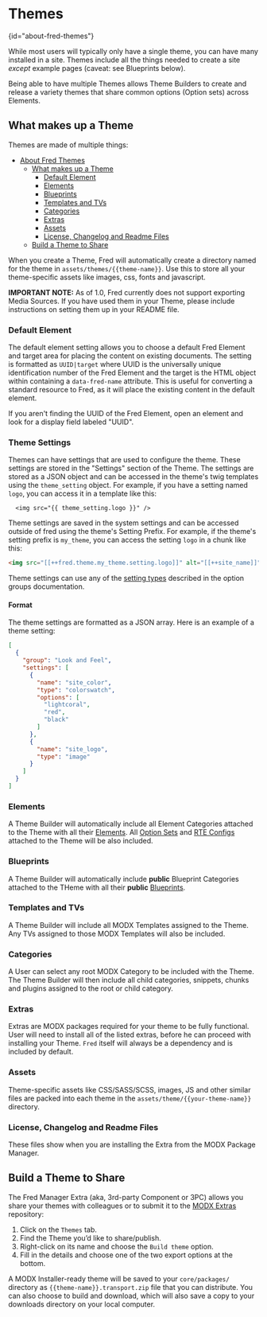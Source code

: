 # Themes
{id="about-fred-themes"}

While most users will typically only have a single theme, you can have many installed in a site. Themes include all the things needed to create a site _except_ example pages (caveat: see Blueprints below).

Being able to have multiple Themes allows Theme Builders to create and release a variety themes that share common options (Option sets) across Elements.

## What makes up a Theme

Themes are made of multiple things:

- [About Fred Themes](#about-fred-themes)
  - [What makes up a Theme](#what-makes-up-a-theme)
    - [Default Element](#default-element)
    - [Elements](#elements)
    - [Blueprints](#blueprints)
    - [Templates and TVs](#templates-and-tvs)
    - [Categories](#categories)
    - [Extras](#extras)
    - [Assets](#assets)
    - [License, Changelog and Readme Files](#license-changelog-and-readme-files)
  - [Build a Theme to Share](#build-a-theme-to-share)

When you create a Theme, Fred will automatically create a directory named for the theme in `assets/themes/{{theme-name}}`. Use this to store all your theme-specific assets like images, css, fonts and javascript.

**IMPORTANT NOTE:** As of 1.0, Fred currently does not support exporting Media Sources. If you have used them in your Theme, please include instructions on setting them up in your README file.

### Default Element

The default element setting allows you to choose a default Fred Element and target area for placing the content on existing documents. The setting is formatted as `UUID|target` where UUID is the universally unique identification number of the Fred Element and the target is the HTML object within containing a `data-fred-name` attribute. This is useful for converting a standard resource to Fred, as it will place the existing content in the default element.

If you aren't finding the UUID of the Fred Element, open an element and look for a display field labeled "UUID".

### Theme Settings

Themes can have settings that are used to configure the theme. These settings are stored in the "Settings" section of the Theme. The settings are stored as a JSON object and can be accessed in the theme's twig templates using the `theme_setting` object. For example, if you have a setting named `logo`, you can access it in a template like this:
    
```twig
  <img src="{{ theme_setting.logo }}" />
```

Theme settings are saved in the system settings and can be accessed outside of fred using the theme's Setting Prefix. For example, if the theme's setting prefix is `my_theme`, you can access the setting `logo` in a chunk like this:

```html
<img src="[[++fred.theme.my_theme.setting.logo]]" alt="[[++site_name]]" />
```

Theme settings can use any of the [setting types](settings.md#available-settings-types) described in the option groups documentation.

#### Format

The theme settings are formatted as a JSON array. Here is an example of a theme setting:

```json
[
  {
    "group": "Look and Feel",
    "settings": [
      {
        "name": "site_color",
        "type": "colorswatch",
        "options": [
          "lightcoral",
          "red",
          "black"
        ]
      },
      {
        "name": "site_logo",
        "type": "image"
      }
    ]
  }
]
```

### Elements

A Theme Builder will automatically include all Element Categories attached to the Theme with all their [Elements](cmp_elements.md). All [Option Sets](option_sets.md) and [RTE Configs](rte_configs.md) attached to the Theme will be also included.

### Blueprints

A Theme Builder will automatically include **public** Blueprint Categories attached to the THeme with all their **public** [Blueprints](cmp_blueprints.md).

### Templates and TVs

A Theme Builder will include all MODX Templates assigned to the Theme. Any TVs assigned to those MODX Templates will also be included.

### Categories

A User can select any root MODX Category to be included with the Theme. The Theme Builder will then include all child categories, snippets, chunks and plugins assigned to the root or child category.

### Extras

Extras are MODX packages required for your theme to be fully functional. User will need to install all of the listed extras, before he can proceed with installing your Theme. `Fred` itself will always be a dependency and is included by default.

### Assets

Theme-specific assets like CSS/SASS/SCSS, images, JS and other similar files are packed into each theme in the `assets/theme/{{your-theme-name}}` directory.

### License, Changelog and Readme Files

These files show when you are installing the Extra from the MODX Package Manager.

## Build a Theme to Share

The Fred Manager Extra (aka, 3rd-party Component or 3PC) allows you share your themes with colleagues or to submit it to the [MODX Extras](https://modx.com/extras/) repository:

1. Click on the `Themes` tab.
2. Find the Theme you’d like to share/publish.
3. Right-click on its name and choose the `Build theme` option.
4. Fill in the details and choose one of the two export options at the bottom.

A MODX Installer-ready theme will be saved to your `core/packages/` directory as `{{theme-name}}.transport.zip` file that you can distribute. You can also choose to build and download, which will also save a copy to your downloads directory on your local computer.
